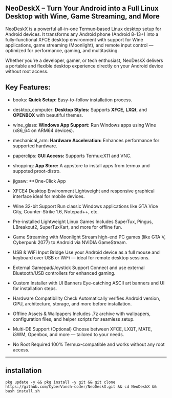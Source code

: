 ## NeoDeskX – Turn Your Android into a Full Linux Desktop with Wine, Game Streaming, and More

NeoDeskX is a powerful all-in-one Termux-based Linux desktop setup for Android devices. It transforms any Android phone (Android 8–13+) into a fully-functional XFCE desktop environment with support for Wine applications, game streaming (Moonlight), and remote input control — optimized for performance, gaming, and multitasking.

Whether you're a developer, gamer, or tech enthusiast, NeoDeskX delivers a portable and flexible desktop experience directly on your Android device without root access.

## Key Features:

- books: **Quick Setup:** Easy-to-follow installation process.
- desktop_computer: **Desktop Styles:** Supports **XFCE**, **LXQt**, and **OPENBOX** with beautiful themes.
- wine_glass: **Windows App Support:** Run Windows apps using Wine (x86_64 on ARM64 devices).
- mechanical_arm: **Hardware Acceleration:** Enhances performance for supported hardware.
- paperclips: **GUI Access:** Supports Termux:X11 and VNC.
- shopping: **App Store:** A appstore to install apps from termux and suppoted proot-distro.
- jigsaw: **One-Click App

- XFCE4 Desktop Environment
Lightweight and responsive graphical interface ideal for mobile devices.

- Wine 32-bit Support
Run classic Windows applications like GTA Vice City, Counter-Strike 1.6, Notepad++, etc.

- Pre-installed Lightweight Linux Games
Includes SuperTux, Pingus, LBreakout2, SuperTuxKart, and more for offline fun.

- Game Streaming with Moonlight
Stream high-end PC games (like GTA V, Cyberpunk 2077) to Android via NVIDIA GameStream.

- USB & WiFi Input Bridge
Use your Android device as a full mouse and keyboard over USB or WiFi — ideal for remote desktop sessions.

- External Gamepad/Joystick Support
Connect and use external Bluetooth/USB controllers for enhanced gaming.

- Custom Installer with UI Banners
Eye-catching ASCII art banners and UI for installation steps.

- Hardware Compatibility Check
Automatically verifies Android version, GPU, architecture, storage, and more before installation.

- Offline Assets & Wallpapers
Includes .7z archive with wallpapers, configuration files, and helper scripts for seamless setup.

- Multi-DE Support (Optional)
Choose between XFCE, LXQT, MATE, i3WM, Openbox, and more — tailored to your needs.

- No Root Required
100% Termux-compatible and works without any root access.

--- 

## installation 
```
pkg update -y && pkg install -y git && git clone https://github.com/CyberVansh-coder/NeoDeskX.git && cd NeoDeskX && bash install.sh
```
